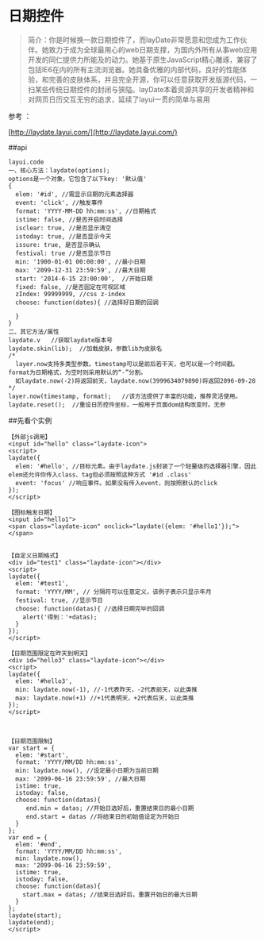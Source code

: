日期控件
=========

> 简介：你是时候换一款日期控件了，而layDate非常愿意和您成为工作伙伴。她致力于成为全球最用心的web日期支撑，为国内外所有从事web应用开发的同仁提供力所能及的动力。她基于原生JavaScript精心雕琢，兼容了包括IE6在内的所有主流浏览器。她具备优雅的内部代码，良好的性能体验，和完善的皮肤体系，并且完全开源，你可以任意获取开发版源代码，一扫某些传统日期控件的封闭与狭隘。layDate本着资源共享的开发者精神和对网页日历交互无穷的追求，延续了layui一贯的简单与易用

参考 ： 

[http://laydate.layui.com/](http://laydate.layui.com/)

##api

	layui.code
	一、核心方法：laydate(options);
	options是一个对象，它包含了以下key: '默认值'
	{
	  elem: '#id', //需显示日期的元素选择器
	  event: 'click', //触发事件
	  format: 'YYYY-MM-DD hh:mm:ss', //日期格式
	  istime: false, //是否开启时间选择
	  isclear: true, //是否显示清空
	  istoday: true, //是否显示今天
	  issure: true, 是否显示确认
	  festival: true //是否显示节日
	  min: '1900-01-01 00:00:00', //最小日期
	  max: '2099-12-31 23:59:59', //最大日期
	  start: '2014-6-15 23:00:00',  //开始日期
	  fixed: false, //是否固定在可视区域
	  zIndex: 99999999, //css z-index
	  choose: function(dates){ //选择好日期的回调
	 
	  }
	}
	二、其它方法/属性
	laydate.v   //获取laydate版本号
	laydate.skin(lib);  //加载皮肤，参数lib为皮肤名 
	/*
	  layer.now支持多类型参数。timestamp可以是前后若干天，也可以是一个时间戳。format为日期格式，为空时则采用默认的“-”分割。
	  如laydate.now(-2)将返回前天，laydate.now(3999634079890)将返回2096-09-28
	*/
	layer.now(timestamp, format);   //该方法提供了丰富的功能，推荐灵活使用。
	laydate.reset();  //重设日历控件坐标，一般用于页面dom结构改变时。无参


##先看个实例

	【外部js调用】
	<input id="hello" class="laydate-icon">
	<script>
	laydate({
	  elem: '#hello', //目标元素。由于laydate.js封装了一个轻量级的选择器引擎，因此elem还允许你传入class、tag但必须按照这种方式 '#id .class'
	  event: 'focus' //响应事件。如果没有传入event，则按照默认的click
	});
	</script>
	
	【图标触发日期】
	<input id="hello1">
	<span class="laydate-icon" onclick="laydate({elem: '#hello1'});"></span>


	【自定义日期格式】
	<div id="test1" class="laydate-icon"></div>
	<script>
	laydate({
	  elem: '#test1',
	  format: 'YYYY/MM', // 分隔符可以任意定义，该例子表示只显示年月
	  festival: true, //显示节日
	  choose: function(datas){ //选择日期完毕的回调
	    alert('得到：'+datas);
	  }
	});
	</script>
	
	【日期范围限定在昨天到明天】
	<div id="hello3" class="laydate-icon"></div>
	<script>
	laydate({
	  elem: '#hello3',
	  min: laydate.now(-1), //-1代表昨天，-2代表前天，以此类推
	  max: laydate.now(+1) //+1代表明天，+2代表后天，以此类推
	});
	</script>



	【日期范围限制】
	var start = {
	  elem: '#start',
	  format: 'YYYY/MM/DD hh:mm:ss',
	  min: laydate.now(), //设定最小日期为当前日期
	  max: '2099-06-16 23:59:59', //最大日期
	  istime: true,
	  istoday: false,
	  choose: function(datas){
	     end.min = datas; //开始日选好后，重置结束日的最小日期
	     end.start = datas //将结束日的初始值设定为开始日
	  }
	};
	var end = {
	  elem: '#end',
	  format: 'YYYY/MM/DD hh:mm:ss',
	  min: laydate.now(),
	  max: '2099-06-16 23:59:59',
	  istime: true,
	  istoday: false,
	  choose: function(datas){
	    start.max = datas; //结束日选好后，重置开始日的最大日期
	  }
	};
	laydate(start);
	laydate(end);
	</script>
    